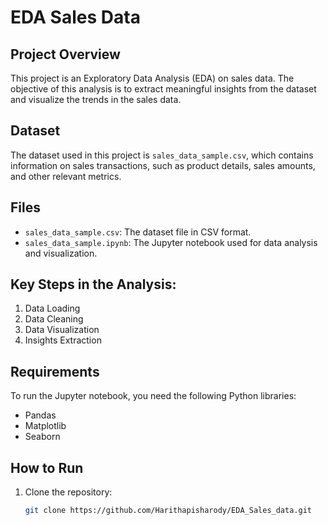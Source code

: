 # EDA Sales Data

## Project Overview
This project is an Exploratory Data Analysis (EDA) on sales data. The objective of this analysis is to extract meaningful insights from the dataset and visualize the trends in the sales data.

## Dataset
The dataset used in this project is `sales_data_sample.csv`, which contains information on sales transactions, such as product details, sales amounts, and other relevant metrics.

## Files
- `sales_data_sample.csv`: The dataset file in CSV format.
- `sales_data_sample.ipynb`: The Jupyter notebook used for data analysis and visualization.

## Key Steps in the Analysis:
1. Data Loading
2. Data Cleaning
3. Data Visualization
4. Insights Extraction

## Requirements
To run the Jupyter notebook, you need the following Python libraries:
- Pandas
- Matplotlib
- Seaborn

## How to Run
1. Clone the repository:
   ```bash
   git clone https://github.com/Harithapisharody/EDA_Sales_data.git
